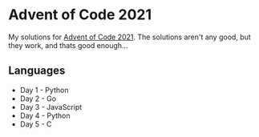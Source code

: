 # Advent of Code 2021

My solutions for [Advent of Code 2021](https://adventofcode.com/2021).
The solutions aren't any good, but they work, and thats good enough...

## Languages

* Day 1 - Python
* Day 2 - Go
* Day 3 - JavaScript
* Day 4 - Python
* Day 5 - C

